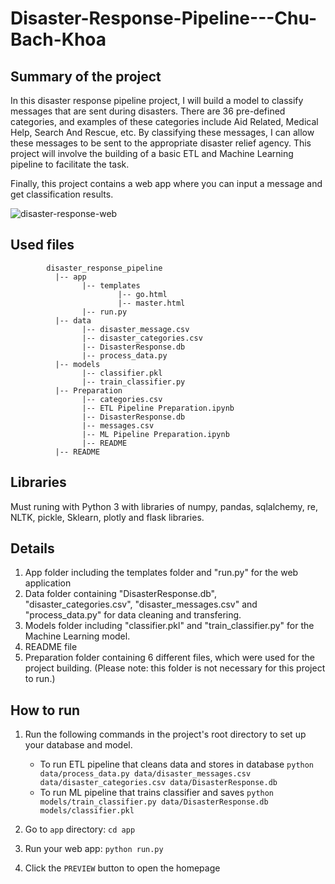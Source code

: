 # Disaster-Response-Pipeline---Chu-Bach-Khoa

## Summary of the project
In this disaster response pipeline project, I will build a model to classify messages that are sent during disasters. There are 36 pre-defined categories, and examples of these categories include Aid Related, Medical Help, Search And Rescue, etc. 
By classifying these messages, I can allow these messages to be sent to the appropriate disaster relief agency. This project will involve the building of a basic ETL and Machine Learning pipeline to facilitate the task.

Finally, this project contains a web app where you can input a message and get classification results.

![disaster-response-web](https://user-images.githubusercontent.com/68496531/204623588-6eb31027-dcf2-43e1-8dd0-15d0510a5dcd.PNG)

## Used files
~~~~~~~
        disaster_response_pipeline
          |-- app
                |-- templates
                        |-- go.html
                        |-- master.html
                |-- run.py
          |-- data
                |-- disaster_message.csv
                |-- disaster_categories.csv
                |-- DisasterResponse.db
                |-- process_data.py
          |-- models
                |-- classifier.pkl
                |-- train_classifier.py
          |-- Preparation
                |-- categories.csv
                |-- ETL Pipeline Preparation.ipynb
                |-- DisasterResponse.db
                |-- messages.csv
                |-- ML Pipeline Preparation.ipynb
                |-- README
          |-- README
~~~~~~~
## Libraries
Must runing with Python 3 with libraries of numpy, pandas, sqlalchemy, re, NLTK, pickle, Sklearn, plotly and flask libraries.

## Details
1. App folder including the templates folder and "run.py" for the web application
2. Data folder containing "DisasterResponse.db", "disaster_categories.csv", "disaster_messages.csv" and "process_data.py" for data cleaning and transfering.
3. Models folder including "classifier.pkl" and "train_classifier.py" for the Machine Learning model.
4. README file
5. Preparation folder containing 6 different files, which were used for the project building. (Please note: this folder is not necessary for this project to run.)

## How to run
1. Run the following commands in the project's root directory to set up your database and model.

    - To run ETL pipeline that cleans data and stores in database
        `python data/process_data.py data/disaster_messages.csv data/disaster_categories.csv data/DisasterResponse.db`
    - To run ML pipeline that trains classifier and saves
        `python models/train_classifier.py data/DisasterResponse.db models/classifier.pkl`

2. Go to `app` directory: `cd app`

3. Run your web app: `python run.py`

4. Click the `PREVIEW` button to open the homepage
